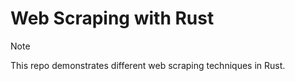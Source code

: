 # Web Scraping with Rust

> [!NOTE]  
> This repo demonstrates different web scraping techniques in Rust.
